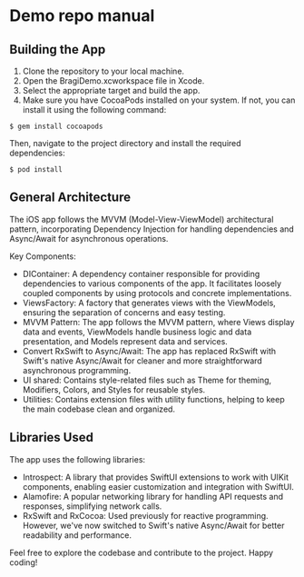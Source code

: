 # Demo repo manual

## Building the App

1. Clone the repository to your local machine.
2. Open the BragiDemo.xcworkspace file in Xcode.
3. Select the appropriate target and build the app.
4. Make sure you have CocoaPods installed on your system. If not, you can install it using the following command:

```
$ gem install cocoapods
```
Then, navigate to the project directory and install the required dependencies:
```
$ pod install
```

## General Architecture

The iOS app follows the MVVM (Model-View-ViewModel) architectural pattern, incorporating Dependency Injection for handling dependencies and Async/Await for asynchronous operations.

Key Components:
- DIContainer: A dependency container responsible for providing dependencies to various components of the app. It facilitates loosely coupled components by using protocols and concrete implementations.
- ViewsFactory: A factory that generates views with the ViewModels, ensuring the separation of concerns and easy testing.
- MVVM Pattern: The app follows the MVVM pattern, where Views display data and events, ViewModels handle business logic and data presentation, and Models represent data and services.
- Convert RxSwift to Async/Await: The app has replaced RxSwift with Swift's native Async/Await for cleaner and more straightforward asynchronous programming.
- UI shared: Contains style-related files such as Theme for theming, Modifiers, Colors, and Styles for reusable styles.
- Utilities: Contains extension files with utility functions, helping to keep the main codebase clean and organized.


## Libraries Used

The app uses the following libraries:

- Introspect: A library that provides SwiftUI extensions to work with UIKit components, enabling easier customization and integration with SwiftUI.
- Alamofire: A popular networking library for handling API requests and responses, simplifying network calls.
- RxSwift and RxCocoa: Used previously for reactive programming. However, we've now switched to Swift's native Async/Await for better readability and performance.

Feel free to explore the codebase and contribute to the project. Happy coding!
